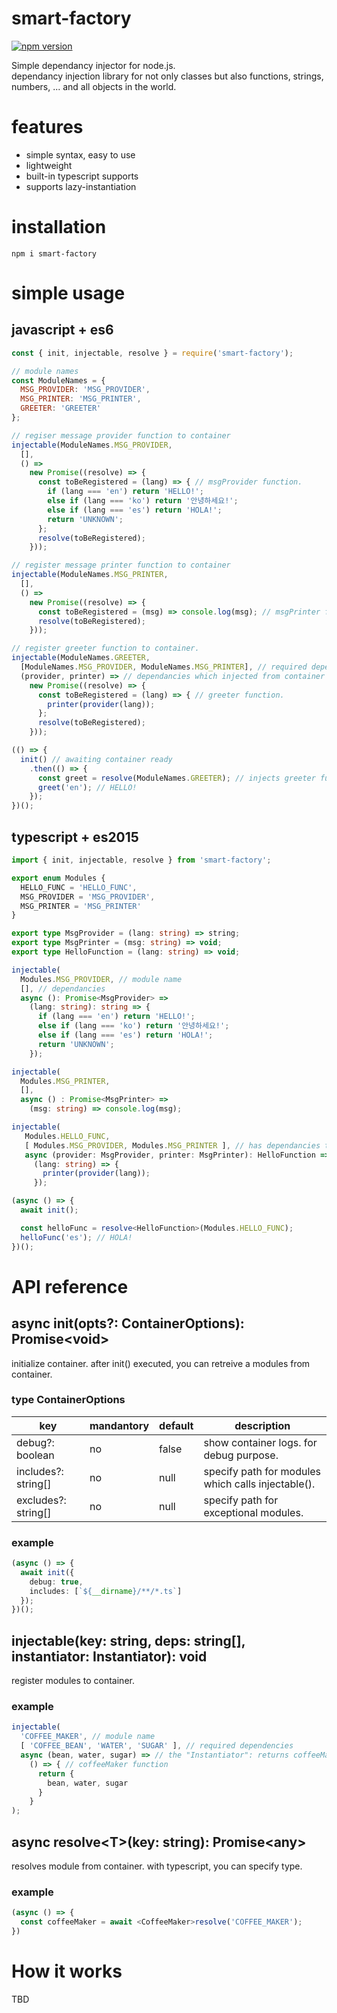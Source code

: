 # smart-factory
[![npm version](https://badge.fury.io/js/smart-factory.svg)](https://badge.fury.io/js/smart-factory)



Simple dependancy injector for node.js.  
dependancy injection library for not only classes but also functions, strings, numbers, ... and all objects in the world.

# features
- simple syntax, easy to use
- lightweight
- built-in typescript supports
- supports lazy-instantiation

# installation
```
npm i smart-factory
```

# simple usage
## javascript + es6
```javascript
const { init, injectable, resolve } = require('smart-factory');

// module names
const ModuleNames = {
  MSG_PROVIDER: 'MSG_PROVIDER',
  MSG_PRINTER: 'MSG_PRINTER',
  GREETER: 'GREETER'
};

// regiser message provider function to container
injectable(ModuleNames.MSG_PROVIDER,
  [], 
  () =>
    new Promise((resolve) => {
      const toBeRegistered = (lang) => { // msgProvider function.
        if (lang === 'en') return 'HELLO!';
        else if (lang === 'ko') return '안녕하세요!';
        else if (lang === 'es') return 'HOLA!';
        return 'UNKNOWN';
      };
      resolve(toBeRegistered);
    }));

// register message printer function to container
injectable(ModuleNames.MSG_PRINTER,
  [], 
  () => 
    new Promise((resolve) => {
      const toBeRegistered = (msg) => console.log(msg); // msgPrinter function
      resolve(toBeRegistered);
    }));

// register greeter function to container.
injectable(ModuleNames.GREETER,
  [ModuleNames.MSG_PROVIDER, ModuleNames.MSG_PRINTER], // required dependancies
  (provider, printer) => // dependancies which injected from container
    new Promise((resolve) => {
      const toBeRegistered = (lang) => { // greeter function.
        printer(provider(lang));
      };
      resolve(toBeRegistered);
    }));

(() => {
  init() // awaiting container ready
    .then(() => {
      const greet = resolve(ModuleNames.GREETER); // injects greeter function from container.
      greet('en'); // HELLO!
    });
})();
```
## typescript + es2015
```typescript
import { init, injectable, resolve } from 'smart-factory';

export enum Modules {
  HELLO_FUNC = 'HELLO_FUNC',
  MSG_PROVIDER = 'MSG_PROVIDER',
  MSG_PRINTER = 'MSG_PRINTER'
}

export type MsgProvider = (lang: string) => string;
export type MsgPrinter = (msg: string) => void;
export type HelloFunction = (lang: string) => void;

injectable(
  Modules.MSG_PROVIDER, // module name
  [], // dependancies
  async (): Promise<MsgProvider> =>
    (lang: string): string => {
      if (lang === 'en') return 'HELLO!';
      else if (lang === 'ko') return '안녕하세요!';
      else if (lang === 'es') return 'HOLA!';
      return 'UNKNOWN';
    });

injectable(
  Modules.MSG_PRINTER,
  [],
  async () : Promise<MsgPrinter> =>
    (msg: string) => console.log(msg);

injectable(
   Modules.HELLO_FUNC,
   [ Modules.MSG_PROVIDER, Modules.MSG_PRINTER ], // has dependancies to MsgProvider, MsgPrinter
   async (provider: MsgProvider, printer: MsgPrinter): HelloFunction =>
     (lang: string) => {
       printer(provider(lang));
     });

(async () => {
  await init();

  const helloFunc = resolve<HelloFunction>(Modules.HELLO_FUNC);
  helloFunc('es'); // HOLA!
})();
```

# API reference
## async init(opts?: ContainerOptions): Promise\<void>
initialize container. after init() executed, you can retreive a modules from container.
### type ContainerOptions
| key | mandantory | default | description |
| --- | --- | -- | -- |
| debug?: boolean | no | false | show container logs. for debug purpose. |
| includes?: string[] | no | null | specify path for modules which calls injectable(). |
| excludes?: string[] | no | null | specify path for exceptional modules. |
### example
```typescript
(async () => {
  await init({
    debug: true,
    includes: [`${__dirname}/**/*.ts`]
  });
})();
```
##  injectable(key: string, deps: string[], instantiator: Instantiator): void
register modules to container. 
### example
```typescript
injectable(
  'COFFEE_MAKER', // module name
  [ 'COFFEE_BEAN', 'WATER', 'SUGAR' ], // required dependencies
  async (bean, water, sugar) => // the "Instantiator": returns coffeeMaker function. 
    () => { // coffeeMaker function
      return {
        bean, water, sugar
      }
    }
);
```
## async resolve\<T>(key: string): Promise\<any>
resolves module from container. with typescript, you can specify type.
### example
```typescript
(async () => {
  const coffeeMaker = await <CoffeeMaker>resolve('COFFEE_MAKER');
})
```

# How it works
TBD
